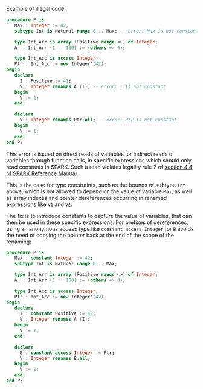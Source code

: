 Example of illegal code:

```ada
procedure P is
   Max : Integer := 42;
   subtype Int is Natural range 0 .. Max; -- error: Max is not constant

   type Int_Arr is array (Positive range <>) of Integer;
   A  : Int_Arr (1 .. 100) := (others => 0);

   type Int_Acc is access Integer;
   Ptr : Int_Acc := new Integer'(42);
begin
   declare
     I : Positive := 42;
     V : Integer renames A (I); -- error: I is not constant
   begin
     V := 1;
   end;

   declare
     V : Integer renames Ptr.all; -- error: Ptr is not constant
   begin
     V := 1;
   end;
end P;
```

This error is issued on direct reads of variables, or indirect reads of
variables through function calls, in specific expressions which should only
read constants in SPARK. Such a read violates legality rule 2 of [section 4.4 of
SPARK Reference Manual].

This is the case for type constraints, such as the bounds of subtype `Int`
above, which is not allowed to depend on the value of variable `Max`, as well
as array indexes and pointer dereferences occurring in renamed expressions like
`V1` and `V2`.

The fix is to introduce constants to capture the value of variables, that can
then be used in these specific expressions. For prefixes of dereferences, using
an anonymous access type like `constant access Integer` for `B` avoids
the need of copying the pointer back at the end of the scope of the renaming:

```ada
procedure P is
   Max : constant Integer := 42;
   subtype Int is Natural range 0 .. Max;

   type Int_Arr is array (Positive range <>) of Integer;
   A  : Int_Arr (1 .. 100) := (others => 0);

   type Int_Acc is access Integer;
   Ptr : Int_Acc := new Integer'(42);
begin
   declare
     I : constant Positive := 42;
     V : Integer renames A (I);
   begin
     V := 1;
   end;

   declare
     B : constant access Integer := Ptr;
     V : Integer renames B.all;
   begin
     V := 1;
   end;
end P;
```

[section 4.4 of SPARK Reference Manual]:
https://docs.adacore.com/live/wave/spark2014/html/spark2014_rm/names-and-expressions.html#expressions
